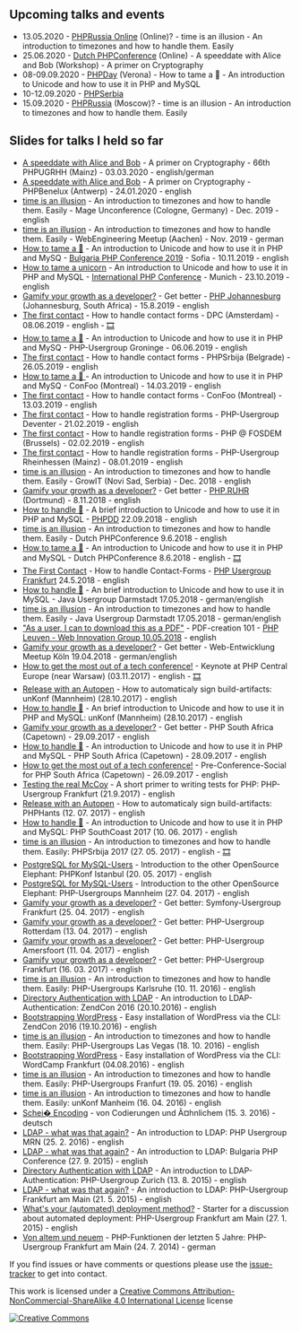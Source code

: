 ## Upcoming talks and events

* 13.05.2020 - [PHPRussia Online](https://phprussia.ru/en/2020) (Online)? - time is an illusion - An introduction to timezones and how to handle them. Easily
* 25.06.2020 - [Dutch PHPConference](https://phpconference.nl) (Online) - A speeddate with Alice and Bob (Workshop) - A primer on Cryptography
* 08-09.09.2020 - [PHPDay](https://2020.phpday.it/) (Verona) - How to tame a 🦄 - An introduction to Unicode and how to use it in PHP and MySQL
* 10-12.09.2020 - [PHPSerbia](https://2020.phpsrbija.rs)
* 15.09.2020 - [PHPRussia](https://phprussia.ru/en/2020) (Moscow)? - time is an illusion - An introduction to timezones and how to handle them. Easily

## Slides for talks I held so far
* [A speeddate with Alice and Bob](https://heiglandreas.github.io/slidedeck/SpeeddateWithAliceAndBob/20200303-phpugrhh) - A primer on Cryptography - 66th PHPUGRHH (Mainz) - 03.03.2020 - english/german
* [A speeddate with Alice and Bob](https://heiglandreas.github.io/slidedeck/SpeeddateWithAliceAndBob/20200124-phpbenelux) - A primer on Cryptography - PHPBenelux (Antwerp) - 24.01.2020 - english
* [time is an illusion](https://heiglandreas.github.io/slidedeck/time_is_an_illusion/20191201_mageunconf/index.html) - An introduction to timezones and how to handle them. Easily - Mage Unconference (Cologne, Germany) - Dec. 2019 - english
* [time is an illusion](https://heiglandreas.github.io/slidedeck/time_is_an_illusion/20191113_aachen/index.html) - An introduction to timezones and how to handle them. Easily - WebEngineering Meetup (Aachen) - Nov. 2019 - german
* [How to tame a 🦄](https://heiglandreas.github.io/slidedeck/HowToHandlePILE_OF_POO/20191110-bgphp/index.html) - An introduction to Unicode and how to use it in PHP and MySQ - [Bulgaria PHP Conference 2019](https://bgphp.org) - Sofia - 10.11.2019 - english
* [How to tame a unicorn](https://heiglandreas.github.io/slidedeck/HowToHandlePILE_OF_POO/20191023-ipc/index.html) - An introduction to Unicode and how to use it in PHP and MySQL -  [International PHP Conference](https://phpconference.com) - Munich - 23.10.2019 -english
* [Gamify your growth as a developer?](https://heiglandreas.github.io/slidedeck/GamifyYourGrowthAsDeveloper/20190815-joburg/index.html) - Get better - [PHP Johannesburg](https://www.meetup.com/PHP-Johannesburg-Meetup-Group/) (Johannesburg, South Africa) - 15.8.2019 - english
* [The first contact](https://heiglandreas.github.io/slidedeck/FirstContact/20190608-dpc/index.html) - How to handle contact forms - DPC (Amsterdam) - 08.06.2019 - english - [🎞](https://youtu.be/3MKxDwOHmUc)
* [How to tame a 🦄](https://heiglandreas.github.io/slidedeck/HowToHandlePILE_OF_POO/20190606-groningen/index.html)  - An introduction to Unicode and how to use it in PHP and MySQ - PHP-Usergroup Groninge - 06.06.2019 - english
* [The first contact](https://heiglandreas.github.io/slidedeck/FirstContact/20190526-phpsrbija/index.html) - How to handle contact forms - PHPSrbija (Belgrade) - 26.05.2019 - english
* [How to tame a 🦄 ](https://heiglandreas.github.io/slidedeck/HowToHandlePILE_OF_POO/20190314-confoo/index.html) - An introduction to Unicode and how to use it in PHP and MySQ - ConFoo (Montreal) - 14.03.2019 - english
* [The first contact](https://heiglandreas.github.io/slidedeck/FirstContact/20190313-confoo/index.html) - How to handle contact forms - ConFoo (Montreal) - 13.03.2019 - english
* [The first contact](https://heiglandreas.github.io/slidedeck/FirstContact/20190221-drukwerkdealdevmeetup/index.html) - How to handle registration forms - PHP-Usergroup Deventer - 21.02.2019 - english
* [The first contact](https://heiglandreas.github.io/slidedeck/FirstContact/20190202-fosdem/index.html) - How to handle registration forms - PHP @ FOSDEM (Brussels) - 02.02.2019 - english
* [The first contact](https://heiglandreas.github.io/slidedeck/FirstContact/20190108-phpugrhh/index.html) - How to handle registration forms - PHP-Usergroup Rheinhessen (Mainz) - 08.01.2019 - english
* [time is an illusion](https://heiglandreas.github.io/slidedeck/time_is_an_illusion/20181202-growit/index.html) - An introduction to timezones and how to handle them. Easily - GrowIT (Novi Sad, Serbia) - Dec. 2018 - english
* [Gamify your growth as a developer?](https://heiglandreas.github.io/slidedeck/GamifyYourGrowthAsDeveloper/20181108-phpruhr/index.html) - Get better - [PHP.RUHR](https://2018.php.ruhr) (Dortmund) - 8.11.2018 - english
* [How to handle 💩](https://heiglandreas.github.io/slidedeck/HowToHandlePILE_OF_POO/20180922-phpdd/index_online.html#/) - A brief introduction to Unicode and how to use it in PHP and MySQL - [PHPDD](https://2018.phpdd.org) 22.09.2018 - english
* [time is an illusion](https://heiglandreas.github.io/slidedeck/time_is_an_illusion/20180609-dpc/index_online.html) - An introduction to timezones and how to handle them. Easily - Dutch PHPConference 9.6.2018 - english
* [How to tame a 🦄](https://heiglandreas.github.io/slidedeck/HowToHandlePILE_OF_POO/20180608-dpc/index_online.html#/) - An introduction to Unicode and how to use it in PHP and MySQL - Dutch PHPConference 8.6.2018 - english - [🎞](https://youtu.be/vHjjsvXuejM)
* [The First Contact](https://heiglandreas.github.io/slidedeck/FirstContact/20180524-phpugffm/index_online.html) - How to handle Contact-Forms - [PHP Usergroup Frankfurt](http://www.phpugffm.de/veranstaltungen-2/phpugffm-iii2018/) 24.5.2018 - english
* [How to handle 💩](https://heiglandreas.github.io/slidedeck/HowToHandlePILE_OF_POO/20180517-javaugda/index_online.html) - An brief introduction to Unicode and how to use it in MySQL - Java Usergroup Darmstadt 17.05.2018 - german/english
* [time is an illusion](https://heiglandreas.github.io/slidedeck/time_is_an_illusion/20180517-javaugda/index_online.html#/) - An introduction to timezones and how to handle them. Easily - Java Usergroup Darmstadt 17.05.2018 - german/english
* ["As a user, I can to download this as a PDF"](https://heiglandreas.github.io/slidedeck/AsUserICanDownloadThisAsPdf/20180510-phpleuven/index_online.html) - PDF-creation 101 - [PHP Leuven - Web Innovation Group 10.05.2018](https://www.meetup.com/de-DE/PHP-Leuven-Web-Innovation-Group/events/sctxfnyxhbfb/) - english
* [Gamify your growth as a developer?](https://heiglandreas.github.io/slidedeck/GamifyYourGrowthAsDeveloper/20180420-webmeetupcologne/index_online.html) - Get better - Web-Entwicklung Meetup Köln 19.04.2018 - german/english
* [How to get the most out of a tech conference!](https://heiglandreas.github.io/slidedeck/HowToGetTheMostOutOfAConference/20171103-php_ce/index_online.html) - Keynote at PHP Central Europe (near Warsaw) (03.11.2017) - english - [🎞](https://www.youtube.com/watch?v=Wn2hj7P7U0o)
* [Release with an Autopen](https://heiglandreas.github.io/slidedeck/ReleaseWithAnAutopen/20170712-phphants/index_online.html) - How to automaticaly sign build-artifacts: unKonf (Mannheim) (28.10.2017) - english
* [How to handle 💩](https://heiglandreas.github.io/slidedeck/slidedeck/HowToHandlePILE_OF_POO/20170609-phpsouthcoast/index_online.html) - An brief introduction to Unicode and how to use it in PHP and MySQL: unKonf (Mannheim) (28.10.2017) - english
* [Gamify your growth as a developer?](https://heiglandreas.github.io/slidedeck/GamifyYourGrowthAsDeveloper/20170929-phpsouthafrica/index_online.html) - Get better - PHP South Africa (Capetown) - 29.09.2017 - english
* [How to handle 🎉](https://heiglandreas.github.io/slidedeck/HowToHandlePILE_OF_POO/20170928-phpsouthafrica/index_online.html) - An introduction to Unicode and how to use it in PHP and MySQL - PHP South Africa (Capetown) - 28.09.2017 - english
 * [How to get the most out of a tech conference!](https://heiglandreas.github.io/slidedeck/HowToGetTheMostOutOfAConference/20170926-phpsouthafrica/index_online.html) - Pre-Conference-Social for PHP South Africa (Capetown) - 26.09.2017 - english
 * [Testing the real McCoy](https://heiglandreas.github.io/slidedeck/TestingTheRealMcCoy/20170921-phpugffm/index_online.html#/) - A short primer to writing tests for PHP: PHP-Usergroup Frankfurt (21.9.2017) - english
 * [Release with an Autopen](https://heiglandreas.github.io/slidedeck/ReleaseWithAnAutopen/20170712-phphants/index_online.html) - How to automaticaly sign build-artifacts: PHPHants (12. 07. 2017) - english
 * [How to handle 💩](https://heiglandreas.github.io/slidedeck/HowToHandlePILE_OF_POO/20170609-phpsouthcoast/index_online.html) - An introduction to Unicode and how to use it in PHP and MySQL: PHP SouthCoast 2017 (10. 06. 2017) - english
 * [time is an illusion](https://heiglandreas.github.io/slidedeck/time_is_an_illusion/20170520-phpsrbija/index_online.html) - An introduction to timezones and how to handle them. Easily: PHPSrbija 2017 (27. 05. 2017) - english - [🎞](https://www.youtube.com/watch?v=8mbF7n3wzV4)
 * [PostgreSQL for MySQL-Users](https://heiglandreas.github.io/slidedeck/postgresqlForMysqlUsers/20170520-PHPKonf/index_online.html) - Introduction to the other OpenSource Elephant: PHPKonf Istanbul (20. 05. 2017) - english
 * [PostgreSQL for MySQL-Users](https://heiglandreas.github.io/slidedeck/postgresqlForMysqlUsers/20170427-phpugmrn/index_online.html) - Introduction to the other OpenSource Elephant: PHP-Usergroups Mannheim (27. 04. 2017) - english
 * [Gamify your growth as a developer?](https://heiglandreas.github.io/slidedeck/GamifyYourGrowthAsDeveloper/20170425-symfonyffm/index_online.html) - Get better: Symfony-Usergroup Frankfurt (25. 04. 2017) - english
 * [Gamify your growth as a developer?](https://heiglandreas.github.io/slidedeck/GamifyYourGrowthAsDeveloper/20170413-010php/index_online.html) - Get better: PHP-Usergroup Rotterdam (13. 04. 2017) - english
 * [Gamify your growth as a developer?](https://heiglandreas.github.io/slidedeck/GamifyYourGrowthAsDeveloper/20170411-phpamersfoort/index_online.html) - Get better: PHP-Usergroup Amersfoort (11. 04. 2017) - english
 * [Gamify your growth as a developer?](https://heiglandreas.github.io/slidedeck/GamifyYourGrowthAsDeveloper/20170316-phpugffm/index_online.html) - Get better: PHP-Usergroup Frankfurt (16. 03. 2017) - english
 * [time is an illusion](https://heiglandreas.github.io/slidedeck/time_is_an_illusion/20161110-phpugka/index_online.html) - An introduction to timezones and how to handle them. Easily: PHP-Usergroups Karlsruhe (10. 11. 2016) - english
 * [Directory Authentication with LDAP](https://heiglandreas.github.io/slidedeck/Directory_Authentication_with_LDAP/20161019%20-%20zendcon/index_online.html) - An introduction to LDAP-Authentication: ZendCon 2016 (20.10.2016) - english
 * [Bootstrapping WordPress](https://heiglandreas.github.io/slidedeck/bootstrapping_wordpress/20161020-zendcon_las_vegas/index_online.html) - Easy installation of WordPress via the CLI: ZendCon 2016 (19.10.2016) - english
 * [time is an illusion](https://heiglandreas.github.io/slidedeck/time_is_an_illusion/20161018-phpvegas/index_online.html) - An introduction to timezones and how to handle them. Easily: PHP-Usergroups Las Vegas (18. 10. 2016) - english
 * [Bootstrapping WordPress](https://heiglandreas.github.io/slidedeck/bootstrapping_wordpress/20160904-wordcamp_frankfurt/index_online.html) - Easy installation of WordPress via the CLI: WordCamp Frankfurt (04.08.2016) - english
 * [time is an illusion](https://heiglandreas.github.io/slidedeck/time_is_an_illusion/20160519-phpugffm/index_online.html) - An introduction to timezones and how to handle them. Easily: PHP-Usergroups Franfurt (19. 05. 2016) - english
 * [time is an illusion](https://heiglandreas.github.io/slidedeck/time_is_an_illusion/20160416-unkonf/index_online.html) - An introduction to timezones and how to handle them. Easily: unKonf Manheim (16. 04. 2016) - english
 * [Schei� Encoding](https://heiglandreas.github.io/slidedeck/Schei_Encoding/20160315%20-phpugmuenster/index_online.html) - von Codierungen und Ã¤hnlichem (15. 3. 2016) - deutsch
 * [LDAP - what was that again?](https://heiglandreas.github.io/slidedeck/LDAP%20-%20what%20was%20that%20again%3F/20160225%20-%20phpugmrn/index_online.html) - An introduction to LDAP: PHP Usergroup MRN (25. 2. 2016) - english
 * [LDAP - what was that again?](https://heiglandreas.github.io/slidedeck/LDAP%20-%20what%20was%20that%20again%3F/20150927%20-%20bgphp/index_online.html) - An introduction to LDAP: Bulgaria PHP Conference (27. 9. 2015) - english
 * [Directory Authentication with LDAP](https://heiglandreas.github.io/slidedeck/Directory_Authentication_with_LDAP/20150813%20-%20zurichphp/index_online.html) - An introduction to LDAP-Authentication: PHP-Usergroup Zurich (13. 8. 2015) - english
 * [LDAP - what was that again?](https://heiglandreas.github.io/slidedeck/LDAP%20-%20what%20was%20that%20again%3F/20150521%20-%20phpugffm/index_online.html) - An introduction to LDAP: PHP-Usergroup Frankfurt am Main (21. 5. 2015) - english
 * [What's your (automated) deployment method?](https://heiglandreas.github.io/slidedeck/WhatsYour_automated_DeploymentMethod/index_online.html) - Starter for a discussion about automated deployment: PHP-Usergroup Frankfurt am Main (27. 1. 2015) - english
 * [Von altem und neuem](https://heiglandreas.github.io/slidedeck/NewLanguageFeaturesUntilPHP56/index.html) - PHP-Funktionen der letzten 5 Jahre: PHP-Usergroup Frankfurt am Main (24. 7. 2014) - german

If you find issues or have comments or questions please use the [issue-tracker](https://github.com/heiglandreas/slidedeck/issues) to get into contact.

This work is licensed under a [Creative Commons Attribution-NonCommercial-ShareAlike 4.0 International License](http://creativecommons.org/licenses/by-nc-sa/4.0/) license

[![Creative Commons](https://i.creativecommons.org/l/by-nc-sa/4.0/80x15.png)](http://creativecommons.org/licenses/by-nc-sa/4.0/)
